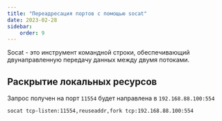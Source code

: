 ```yaml
---
title: "Переадресация портов с помощью socat"
date: 2023-02-28
sidebar:
    order: 9
---
```


Socat - это инструмент командной строки, обеспечивающий двунаправленную передачу данных между двумя потоками.

## Раскрытие локальных ресурсов[](/ru/misc/tools-and-utilities/socat#exposing-local-resources)

Запрос получен на порт `11554` будет направлена в `192.168.88.100:554`

```
socat tcp-listen:11554,reuseaddr,fork tcp:192.168.88.100:554
```
